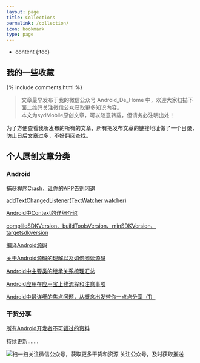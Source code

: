 ```yaml
---
layout: page
title: Collections
permalink: /collection/
icon: bookmark
type: page
---
```


* content
{:toc}

## 我的一些收藏



{% include comments.html %}

>文章最早发布于我的微信公众号  Android_De_Home 中，欢迎大家扫描下面二维码关注微信公众获取更多知识内容。          
本文为sydMobile原创文章，可以随意转载，但请务必注明出处！

为了方便查看我所发布的所有的文章，所有把发布文章的链接地址做了一个目录，防止日后文章过多，不好翻阅查找。  

## 个人原创文章分类  

### Android 
[捕获程序Crash，让你的APP告别闪退](http://blog.csdn.net/sydMobile/article/details/78890196)  

[addTextChangedListener(TextWatcher watcher)](http://blog.csdn.net/sydMobile/article/details/78805510)   

[Android中Context的详细介绍](http://blog.csdn.net/sydMobile/article/details/78717605)  

[ complileSDKVersion、buildToolsVersion、minSDKVersion、targetsdkversion](http://blog.csdn.net/sydMobile/article/details/78469947)  

[编译Android源码](http://blog.csdn.net/sydMobile/article/details/78469585)      

[关于Android源码的理解以及如何阅读源码](http://blog.csdn.net/sydMobile/article/details/78468941)   

[Android中主要类的继承关系梳理汇总](http://blog.csdn.net/sydmobile/article/details/78904316)     

[Android应用在应用宝上线流程和注意事项](http://blog.csdn.net/sydmobile/article/details/79156164)  

[Android中最详细的焦点问题，从概念出发带你一点点分享（1）](http://blog.csdn.net/sydMobile/article/details/79530561)




### 干货分享  
[所有Android开发者不可错过的资料](http://blog.csdn.net/sydmobile/article/details/79417429)

持续更新.......   


![扫一扫关注微信公众号，获取更多干货和资源](http://img.my.csdn.net/uploads/201709/27/1506499628_1603.png)   关注公众号，及时获取推送
